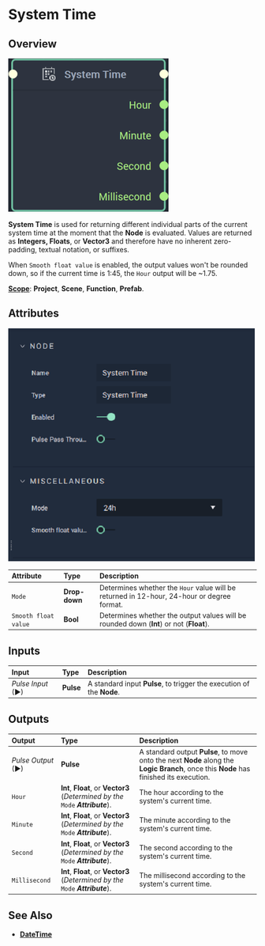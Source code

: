 # System Time

## Overview

![The System Time Node.](../../.gitbook/assets/systemtimenode20241.png)

**System Time** is used for returning different individual parts of the current system time at the moment that the **Node** is evaluated. Values are returned as **Integers, Floats**, or **Vector3** and therefore have no inherent zero-padding, textual notation, or suffixes.

When `Smooth float value` is enabled, the output values won't be rounded down, so if the current time is 1:45, the `Hour` output will be ~1.75.

[**Scope**](../overview.md#scopes): **Project**, **Scene**, **Function**, **Prefab**.

## Attributes

![The System Time Node Attributes.](../../.gitbook/assets/node-system-time-attr.png)

| Attribute | Type | Description |
| :--- | :--- | :--- |
| `Mode` | **Drop-down** | Determines whether the `Hour` value will be returned in 12-hour, 24-hour or degree format. |
| `Smooth float value` | **Bool** | Determines whether the output values will be rounded down \(**Int**\) or not \(**Float**\). |

## Inputs

| Input | Type | Description |
| :--- | :--- | :--- |
| _Pulse Input_ \(►\) | **Pulse** | A standard input **Pulse**, to trigger the execution of the **Node**. |

## Outputs

| Output | Type                | Description |
| :--- | :--- | :--- |
| _Pulse Output_ \(►\) | **Pulse** | A standard output **Pulse**, to move onto the next **Node** along the **Logic Branch**, once this **Node** has finished its execution. |
| `Hour` | **Int**, **Float**, or **Vector3** \(_Determined by the_ `Mode` _**Attribute**_\). | The hour according to the system's current time. |
| `Minute` | **Int**, **Float**, or **Vector3**  \(_Determined by the_ `Mode` _**Attribute**_\). | The minute according to the system's current time. |
| `Second` | **Int**, **Float**, or **Vector3**  \(_Determined by the_ `Mode` _**Attribute**_\). | The second according to the system's current time. |
| `Millisecond` | **Int**, **Float**, or **Vector3**  \(_Determined by the_ `Mode` _**Attribute**_\). | The millisecond according to the system's current time. |

## See Also

* [**DateTime**](./)

